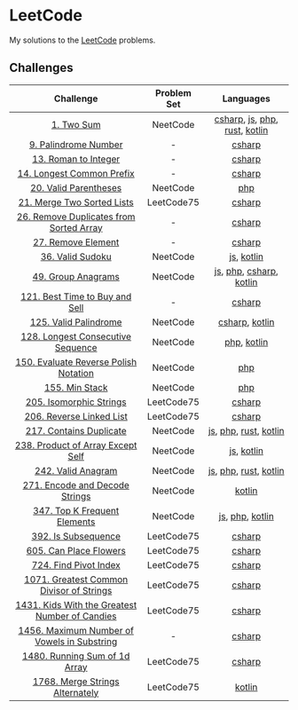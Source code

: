 # LeetCode

My solutions to the [LeetCode](https://leetcode.com/problemset/all/) problems.

## Challenges

|                                                              Challenge                                                               | Problem Set |                                                                                 Languages                                                                                 |
| :----------------------------------------------------------------------------------------------------------------------------------: | :---------: | :-----------------------------------------------------------------------------------------------------------------------------------------------------------------------: |
|                                         [1. Two Sum](https://leetcode.com/problems/two-sum/)                                         |  NeetCode   | [csharp](Dotnet/Problems/Problem1.cs), [js](JS/1.js), [php](PHP/1.php), [rust](rust/src/problems/problem_1.rs), [kotlin](Kotlin/app/src/main/kotlin/problems/Problem1.kt) |
|                               [9. Palindrome Number](https://leetcode.com/problems/palindrome-number)                                |      -      |                                                                   [csharp](Dotnet/Problems/Problem9.cs)                                                                   |
|                                [13. Roman to Integer](https://leetcode.com/problems/roman-to-integer)                                |      -      |                                                                  [csharp](Dotnet/Problems/Problem13.cs)                                                                   |
|                           [14. Longest Common Prefix](https://leetcode.com/problems/longest-common-prefix)                           |      -      |                                                                  [csharp](Dotnet/Problems/Problem14.cs)                                                                   |
|                               [20. Valid Parentheses](https://leetcode.com/problems/valid-parentheses)                               |  NeetCode   |                                                                             [php](PHP/20.php)                                                                             |
|                          [21. Merge Two Sorted Lists](https://leetcode.com/problems/merge-two-sorted-lists)                          | LeetCode75  |                                                                  [csharp](Dotnet/Problems/Problem21.cs)                                                                   |
|             [26. Remove Duplicates from Sorted Array](https://leetcode.com/problems/remove-duplicates-from-sorted-array)             |      -      |                                                                  [csharp](Dotnet/Problems/Problem26.cs)                                                                   |
|                                  [27. Remove Element](https://leetcode.com/problems/remove-element)                                  |      -      |                                                                  [csharp](Dotnet/Problems/Problem27.cs)                                                                   |
|                                    [36. Valid Sudoku](https://leetcode.com/problems/valid-sudoku)                                    |  NeetCode   |                                                [js](JS/36.js), [kotlin](Kotlin/app/src/main/kotlin/problems/Problem36.kt)                                                 |
|                                  [49. Group Anagrams](https://leetcode.com/problems/group-anagrams)                                  |  NeetCode   |                   [js](JS/49.js), [php](PHP/49.php), [csharp](Dotnet/Problems/Problem49.cs), [kotlin](Kotlin/app/src/main/kotlin/problems/Problem49.kt)                   |
|                   [121. Best Time to Buy and Sell](https://leetcode.com/problems/best-time-to-buy-and-sell-stock)                    |      -      |                                                                  [csharp](Dotnet/Problems/Problem121.cs)                                                                  |
|                               [125. Valid Palindrome](https://leetcode.com/problems/valid-palindrome)                                |  NeetCode   |                                   [csharp](Dotnet/Problems/Problem125.cs), [kotlin](Kotlin/app/src/main/kotlin/problems/Problem125.kt)                                    |
|                   [128. Longest Consecutive Sequence](https://leetcode.com/problems/longest-consecutive-sequence/)                   |  NeetCode   |                                              [php](PHP/128.php), [kotlin](Kotlin/app/src/main/kotlin/problems/Problem128.kt)                                              |
|               [150. Evaluate Reverse Polish Notation](https://leetcode.com/problems/evaluate-reverse-polish-notation/)               |  NeetCode   |                                                                            [php](PHP/150.php)                                                                             |
|                                      [155. Min Stack](https://leetcode.com/problems/min-stack)                                       |  NeetCode   |                                                                            [php](PHP/155.php)                                                                             |
|                             [205. Isomorphic Strings](https://leetcode.com/problems/isomorphic-strings)                              | LeetCode75  |                                                                  [csharp](Dotnet/Problems/Problem205.cs)                                                                  |
|                            [206. Reverse Linked List](https://leetcode.com/problems/reverse-linked-list)                             | LeetCode75  |                                                                  [csharp](Dotnet/Problems/Problem206.cs)                                                                  |
|                             [217. Contains Duplicate](https://leetcode.com/problems/contains-duplicate)                              |  NeetCode   |                [js](JS/217.js), [php](PHP/217.php), [rust](rust/src/problems/problem_217.rs), [kotlin](Kotlin/app/src/main/kotlin/problems/Problem217.kt)                 |
|                   [238. Product of Array Except Self](https://leetcode.com/problems/product-of-array-except-self/)                   |  NeetCode   |                                               [js](JS/238.js), [kotlin](Kotlin/app/src/main/kotlin/problems/Problem238.kt)                                                |
|                                  [242. Valid Anagram](https://leetcode.com/problems/valid-anagram)                                   |  NeetCode   |                [js](JS/242.js), [php](PHP/242.php), [rust](rust/src/problems/problem_242.rs), [kotlin](Kotlin/app/src/main/kotlin/problems/Problem242.kt)                 |
|                      [271. Encode and Decode Strings](https://leetcode.com/problems/encode-and-decode-strings)                       |  NeetCode   |                                                        [kotlin](Kotlin/app/src/main/kotlin/problems/Problem271.kt)                                                        |
|                        [347. Top K Frequent Elements](https://leetcode.com/problems/top-k-frequent-elements)                         |  NeetCode   |                                     [js](JS/347.js), [php](PHP/347.php), [kotlin](Kotlin/app/src/main/kotlin/problems/Problem347.kt)                                      |
|                                 [392. Is Subsequence](https://leetcode.com/problems/is-subsequence)                                  | LeetCode75  |                                                                  [csharp](Dotnet/Problems/Problem392.cs)                                                                  |
|                              [605. Can Place Flowers](https://leetcode.com/problems/can-place-flowers)                               | LeetCode75  |                                                                  [csharp](Dotnet/Problems/Problem605.cs)                                                                  |
|                               [724. Find Pivot Index](https://leetcode.com/problems/find-pivot-index)                                | LeetCode75  |                                                                  [csharp](Dotnet/Problems/Problem724.cs)                                                                  |
|             [1071. Greatest Common Divisor of Strings](https://leetcode.com/problems/greatest-common-divisor-of-strings)             | LeetCode75  |                                                                 [csharp](Dotnet/Problems/Problem1071.cs)                                                                  |
|       [1431. Kids With the Greatest Number of Candies](https://leetcode.com/problems/kids-with-the-greatest-number-of-candies)       | LeetCode75  |                                                                 [csharp](Dotnet/Problems/Problem1431.cs)                                                                  |
| [1456. Maximum Number of Vowels in Substring](https://leetcode.com/problems/maximum-number-of-vowels-in-a-substring-of-given-length) |      -      |                                                                 [csharp](Dotnet/Problems/Problem1456.cs)                                                                  |
|                        [1480. Running Sum of 1d Array](https://leetcode.com/problems/running-sum-of-1d-array)                        | LeetCode75  |                                                                 [csharp](Dotnet/Problems/Problem1480.cs)                                                                  |
|                        [1768. Merge Strings Alternately](https://leetcode.com/problems/merge-strings-alternately)                    | LeetCode75  |                                                                 [kotlin](kotlin/app/src/main/kotlin/problems/Problem1768.kt)                                                                  |
